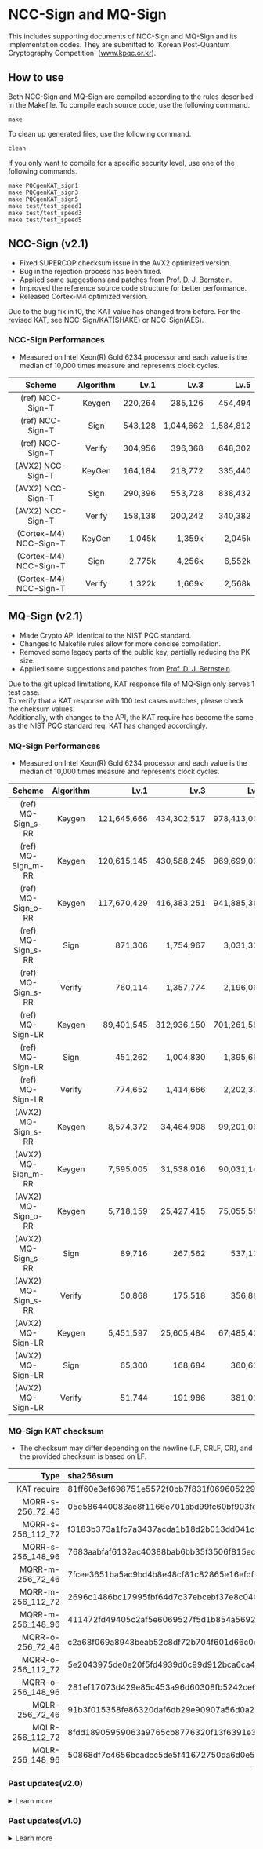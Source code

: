 # NCC-Sign and MQ-Sign

This includes supporting documents of NCC-Sign and MQ-Sign and its implementation codes. They are submitted to 'Korean Post-Quantum Cryptography Competition' (www.kpqc.or.kr).

## How to use
Both NCC-Sign and MQ-Sign are compiled according to the rules described in the Makefile. To compile each source code, use the following command.

```
make
```

To clean up generated files, use the following command.

```
clean
```

If you only want to compile for a specific security level, use one of the following commands. 

```
make PQCgenKAT_sign1
make PQCgenKAT_sign3
make PQCgenKAT_sign5
make test/test_speed1
make test/test_speed3
make test/test_speed5
```

## NCC-Sign (v2.1)

- Fixed SUPERCOP checksum issue in the AVX2 optimized version.
- Bug in the rejection process has been fixed.
- Applied some suggestions and patches from [Prof. D. J. Bernstein](https://groups.google.com/g/kpqc-bulletin/c/dcpwJ1bU5pQ/m/h-9dAUGpBgAJ).
- Improved the reference source code structure for better performance.
- Released Cortex-M4 optimized version.

Due to the bug fix in t0, the KAT value has changed from before. For the revised KAT, see NCC-Sign/KAT(SHAKE) or NCC-Sign(AES).

### NCC-Sign Performances

- Measured on Intel Xeon(R) Gold 6234 processor and each value is the median of 10,000 times measure and represents clock cycles.

| Scheme                    | Algorithm | Lv.1    | Lv.3        | Lv.5      |
| :-----------------------: | :-------: | ------: | ----------: | --------: |
| (ref) NCC-Sign-T          | Keygen    | 220,264 | 285,126     | 454,494   |
| (ref) NCC-Sign-T          | Sign      | 543,128 | 1,044,662   | 1,584,812 |
| (ref) NCC-Sign-T          | Verify    | 304,956 | 396,368     | 648,302   |
| (AVX2) NCC-Sign-T         | KeyGen    | 164,184 | 218,772     | 335,440   |
| (AVX2) NCC-Sign-T         | Sign      | 290,396 | 553,728     | 838,432   |
| (AVX2) NCC-Sign-T         | Verify    | 158,138 | 200,242     | 340,382   |
| (Cortex-M4) NCC-Sign-T    | KeyGen    | 1,045k  | 1,359k      | 2,045k    |
| (Cortex-M4) NCC-Sign-T    | Sign      | 2,775k  | 4,256k      | 6,552k    |
| (Cortex-M4) NCC-Sign-T    | Verify    | 1,322k  | 1,669k      | 2,568k    |


## MQ-Sign (v2.1)

- Made Crypto API identical to the NIST PQC standard.
- Changes to Makefile rules allow for more concise compilation.
- Removed some legacy parts of the public key, partially reducing the PK size.
- Applied some suggestions and patches from [Prof. D. J. Bernstein](https://groups.google.com/g/kpqc-bulletin/c/dcpwJ1bU5pQ/m/A98n7TuiAAAJ).


Due to the git upload limitations, KAT response file of MQ-Sign only serves 1 test case. <br>
To verify that a KAT response with 100 test cases matches, please check the cheksum values. <br>
Additionally, with changes to the API, the KAT require has become the same as the NIST PQC standard req. KAT has changed accordingly.

### MQ-Sign Performances

- Measured on Intel Xeon(R) Gold 6234 processor and each value is the median of 10,000 times measure and represents clock cycles.

| Scheme                | Algorithm | Lv.1          | Lv.3          | Lv.5          |
| :-------------------: | :-------: | ------------: | ------------: | ------------: |
| (ref) MQ-Sign_s-RR    | Keygen    | 121,645,666   | 434,302,517   | 978,413,002   |
| (ref) MQ-Sign_m-RR    | Keygen    | 120,615,145   | 430,588,245   | 969,699,032   |
| (ref) MQ-Sign_o-RR    | Keygen    | 117,670,429   | 416,383,251   | 941,885,381   |
| (ref) MQ-Sign_s-RR    | Sign      | 871,306       | 1,754,967     | 3,031,335     |
| (ref) MQ-Sign_s-RR    | Verify    | 760,114       | 1,357,774     | 2,196,068     |
| (ref) MQ-Sign-LR      | Keygen    | 89,401,545    | 312,936,150   | 701,261,588   |
| (ref) MQ-Sign-LR      | Sign      | 451,262       | 1,004,830     | 1,395,664     |
| (ref) MQ-Sign-LR      | Verify    | 774,652       | 1,414,666     | 2,202,376     |
| (AVX2) MQ-Sign_s-RR   | Keygen    | 8,574,372     | 34,464,908    | 99,201,093    |
| (AVX2) MQ-Sign_m-RR   | Keygen    | 7,595,005     | 31,538,016    | 90,031,140    |
| (AVX2) MQ-Sign_o-RR   | Keygen    | 5,718,159     | 25,427,415    | 75,055,554    |
| (AVX2) MQ-Sign_s-RR   | Sign      | 89,716        | 267,562       | 537,135       |
| (AVX2) MQ-Sign_s-RR   | Verify    | 50,868        | 175,518       | 356,881       |
| (AVX2) MQ-Sign-LR     | Keygen    | 5,451,597     | 25,605,484    | 67,485,424    |
| (AVX2) MQ-Sign-LR     | Sign      | 65,300        | 168,684       | 360,636       |
| (AVX2) MQ-Sign-LR     | Verify    | 51,744        | 191,986       | 381,019       |

### MQ-Sign KAT checksum

- The checksum may differ depending on the newline (LF, CRLF, CR), and the provided checksum is based on LF.

| Type                      | sha256sum                                                        |
| ------------------------: | :--------------------------------------------------------------- |
| KAT require               | 81ff60e3ef698751e5572f0bb7f831f069605229c220ee1cf27a92572d6ebc7e |
| MQRR-s-256\_72\_46        | 05e586440083ac8f1166e701abd99fc60bf903fe11178737c17119a8969aa3e9 |
| MQRR-s-256\_112\_72       | f3183b373a1fc7a3437acda1b18d2b013dd041c526ff35cd43eef8c42b70fade |
| MQRR-s-256\_148\_96       | 7683aabfaf6132ac40388bab6bb35f3506f815ec8ddd662ad5a7e71f8f93815f |
| MQRR-m-256\_72\_46        | 7fcee3651ba5ac9bd4b8e48cf81c82865e16efdf772199dd3f7cc19b08f5cbca |
| MQRR-m-256\_112\_72       | 2696c1486bc17995fbf64d7c37ebcebf37e8c040f8e8bfe022858dfb84cfbe9a |
| MQRR-m-256\_148\_96       | 411472fd49405c2af5e6069527f5d1b854a56926e6998e9984fcf84028e36748 |
| MQRR-o-256\_72\_46        | c2a68f069a8943beab52c8df72b704f601d66c0ec9d089b0fbdc84621024973d |
| MQRR-o-256\_112\_72       | 5e2043975de0e20f5fd4939d0c99d912bca6ca4d69b2561587b6d2e067ecda32 |
| MQRR-o-256\_148\_96       | 281ef17073d429e85c453a96d60308fb5242ce6b6d23988196fe226ae58f63e4 |
| MQLR-256\_72\_46          | 91b3f015358fe86320daf6db29e90907a56d0a2b441ef2902f043cd129abc366 |
| MQLR-256\_112\_72         | 8fdd18905959063a9765cb8776320f13f6391e37b88f8f8e6e5a135ea6bdcf03 |
| MQLR-256\_148\_96         | 50868df7c4656bcadcc5de5f41672750da6d0e50cf69bcbb2f3c86c40bd38b82 |



### Past updates(v2.0)

<details> 

<summary> Learn more </summary>

NCC-Sign and MQ-Sign version update(v2.0) are released for **KpqC competition Round 2**. <br>
Performaces are mesured on Intel Xeon(R) Gold 6234 processor.

#### NCC-Sign (v2.0)

- NCC-Sign-Trinomial(NCC-Sign-T) version released.
- Performance measurement results of NCC-Sign-T.

| Scheme                    | Algorithm | Lv.1    | Lv.3        | Lv.5      |
| :-----------------------: | :-------: | ------: | ----------: | --------: |
| (ref) NCC-Sign-T          | Keygen    | 240,496 | 324,140     | 488,168   |
| (ref) NCC-Sign-T          | Sign      | 616,746 | 1,245,144   | 1,781,784 |
| (ref) NCC-Sign-T          | Verify    | 339,698 | 460,808     | 722,320   |
| (AVX2) NCC-Sign-T         | KeyGen    | 164,184 | 218,772     | 335,440   |
| (AVX2) NCC-Sign-T         | Sign      | 290,396 | 553,728     | 838,432   |
| (AVX2) NCC-Sign-T         | Verify    | 158,138 | 200,242     | 340,382   |


#### MQ-Sign (v2.0)

- MQ-Sign-LR version released.
- Performance measurement results of MQ-Sign-RR.

| Scheme                | Algorithm | Lv.1          | Lv.3          | Lv.5          |
| :-------------------: | :-------: | ------------: | ------------: | ------------: |
| (ref) MQ-Sign_s-RR    | Keygen    | 122,046,651   | 438,023,770   | 994,466,810   |
| (ref) MQ-Sign_s-RR    | Sign      | 861,724       | 1,752,258     | 3,053,560     |
| (ref) MQ-Sign_s-RR    | Verify    | 755,522       | 1,339,244     | 2,218,340     |
| (ref) MQ-Sign-LR      | Keygen    | 89,401,545    | 312,936,150   | 701,261,588   |
| (ref) MQ-Sign-LR      | Sign      | 451,262       | 1,004,830     | 2,026,304     |
| (ref) MQ-Sign-LR      | Verify    | 774,652       | 1,414,666     | 2,202,376     |
| (AVX2) MQ-Sign_s-RR   | Keygen    | 9,454,708     | 40,250,626    | 102,775,550   |
| (AVX2) MQ-Sign_m-RR   | Keygen    | 8,291,246     | 36,168,836    | 91,291,653    |
| (AVX2) MQ-Sign_o-RR   | Keygen    | 6,633,743     | 30,024,722    | 77,684,841    |
| (AVX2) MQ-Sign_s-RR   | Sign      | 90,480        | 268,866       | 524,030       |
| (AVX2) MQ-Sign_s-RR   | Verify    | 50,460        | 185,086       | 363,611       |
| (AVX2) MQ-Sign-LR     | Keygen    | 5,451,597     | 25,605,484    | 67,485,424    |
| (AVX2) MQ-Sign-LR     | Sign      | 65,300        | 168,684       | 360,636       |
| (AVX2) MQ-Sign-LR     | Verify    | 51,744        | 191,986       | 381,019       |



</details>


### Past updates(v1.0)

<details>

<summary> Learn more </summary>

NCC-Sign and MQ-Sign version update(v1.0) are released.

 

The specifications of NCC-Sign has been modified as follows:

- We have added cost analysis on the Core-SVP model for all suggested parameter sets.

- We have added a new parameter set for the non-cyclotomic version and its reference implementation benchmarks.

- We have modified the parameter set for the cyclotomic trinomial case and have added a new parameter set for the use of NTT.

 

The specification of MQ-Sign has been modified as follows:

- We have removed SS and RS versions (recently cyptanalyzed by Trimoska et al. and Ikematsu et al.) of our four key generations from MQ-Sign leaving the two versions, MQ-Sign-RR and MQ-Sign-SR.

- We have added a binding technique so that a signature is identified with a unique public key and message to prevent potential attacks.

- We have updated the reference code and KAT files of MQ-Sign-SR.

</details>
